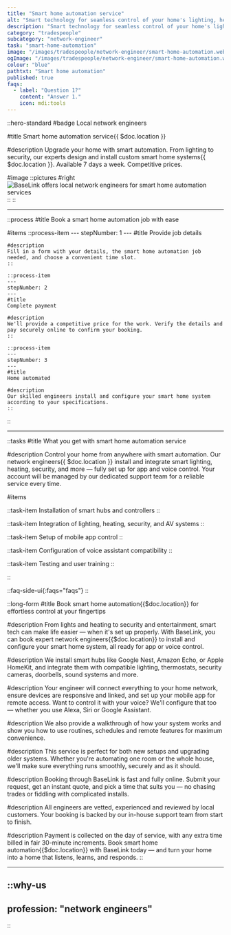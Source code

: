 ```yaml
---
title: "Smart home automation service"
alt: "Smart technology for seamless control of your home's lighting, heating, and security"
description: "Smart technology for seamless control of your home's lighting, heating, and security"
category: "tradespeople"
subcategory: "network-engineer"
task: "smart-home-automation"
image: "/images/tradespeople/network-engineer/smart-home-automation.webp"
ogImage: "/images/tradespeople/network-engineer/smart-home-automation.webp"
colour: "blue"
pathtxt: "Smart home automation"
published: true
faqs:
  - label: "Question 1?"
    content: "Answer 1."
    icon: mdi:tools
---
```


::hero-standard
#badge
Local network engineers

#title
Smart home automation service{{ $doc.location }}

#description
Upgrade your home with smart automation. From lighting to security, our experts design and install custom smart home systems{{ $doc.location }}. Available 7 days a week. Competitive prices.

#image
    ::pictures
    #right
    ![BaseLink offers local network engineers for smart home automation services](/images/tradespeople/network-engineer/smart-home-automation.webp)
    ::
::

---

::process
#title
Book a smart home automation job with ease

#items
    ::process-item
    ---
    stepNumber: 1
    ---
    #title
    Provide job details

    #description
    Fill in a form with your details, the smart home automation job needed, and choose a convenient time slot.
    ::
    
    ::process-item
    ---
    stepNumber: 2
    ---
    #title
    Complete payment

    #description
    We'll provide a competitive price for the work. Verify the details and pay securely online to confirm your booking.
    ::

    ::process-item
    ---
    stepNumber: 3
    ---
    #title
    Home automated

    #description
    Our skilled engineers install and configure your smart home system according to your specifications.
    ::
::

---

::tasks
#title
What you get with smart home automation service

#description
Control your home from anywhere with smart automation. Our network engineers{{ $doc.location }} install and integrate smart lighting, heating, security, and more — fully set up for app and voice control. Your account will be managed by our dedicated support team for a reliable service every time.

#items

  ::task-item
  Installation of smart hubs and controllers
  ::

  ::task-item
  Integration of lighting, heating, security, and AV systems
  ::

  ::task-item
  Setup of mobile app control
  ::

  ::task-item
  Configuration of voice assistant compatibility
  ::

  ::task-item
  Testing and user training
  ::

::


::faq-side-ui{:faqs="faqs"}
::


::long-form
#title
Book smart home automation{{$doc.location}} for effortless control at your fingertips

#description
From lights and heating to security and entertainment, smart tech can make life easier — when it's set up properly. With BaseLink, you can book expert network engineers{{$doc.location}} to install and configure your smart home system, all ready for app or voice control.

#description
We install smart hubs like Google Nest, Amazon Echo, or Apple HomeKit, and integrate them with compatible lighting, thermostats, security cameras, doorbells, sound systems and more.

#description
Your engineer will connect everything to your home network, ensure devices are responsive and linked, and set up your mobile app for remote access. Want to control it with your voice? We'll configure that too — whether you use Alexa, Siri or Google Assistant.

#description
We also provide a walkthrough of how your system works and show you how to use routines, schedules and remote features for maximum convenience.

#description
This service is perfect for both new setups and upgrading older systems. Whether you're automating one room or the whole house, we'll make sure everything runs smoothly, securely and as it should.

#description
Booking through BaseLink is fast and fully online. Submit your request, get an instant quote, and pick a time that suits you — no chasing trades or fiddling with complicated installs.

#description
All engineers are vetted, experienced and reviewed by local customers. Your booking is backed by our in-house support team from start to finish.

#description
Payment is collected on the day of service, with any extra time billed in fair 30-minute increments. Book smart home automation{{$doc.location}} with BaseLink today — and turn your home into a home that listens, learns, and responds.
::

---

::why-us
---
profession: "network engineers"
---
::